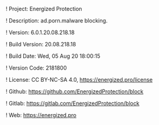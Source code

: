 ! Project: Energized Protection

! Description: ad.porn.malware blocking.

! Version: 6.0.1.20.08.218.18

! Build Version: 20.08.218.18

! Build Date: Wed, 05 Aug 20 18:00:15

! Version Code: 2181800

! License: CC BY-NC-SA 4.0, https://energized.pro/license

! Github: https://github.com/EnergizedProtection/block

! Gitlab: https://gitlab.com/EnergizedProtection/block


! Web: https://energized.pro
